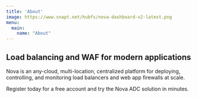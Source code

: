 ```yaml
---
title: 'About'
image: https://www.snapt.net/hubfs/nova-dashboard-v2-latest.png
menu:
  main:
    name: "About"
---
```


## Load balancing and WAF for modern applications

Nova is an any-cloud, multi-location, centralized platform for deploying, controlling, and monitoring load balancers and web app firewalls at scale.

Register today for a free account and try the Nova ADC solution in minutes.
